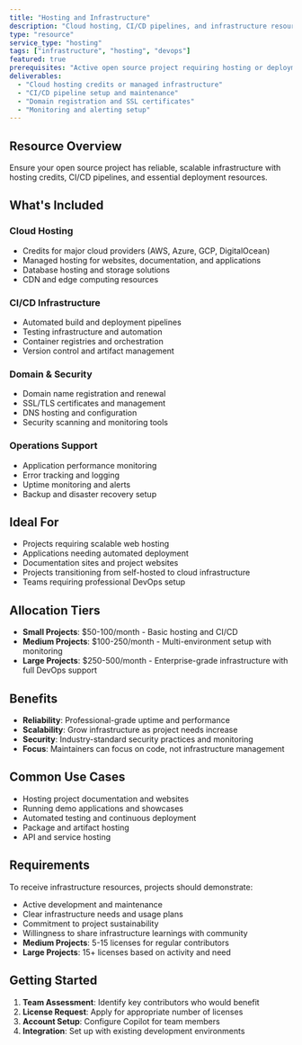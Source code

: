 ```yaml
---
title: "Hosting and Infrastructure"
description: "Cloud hosting, CI/CD pipelines, and infrastructure resources for open source projects to ensure reliable deployment and operations."
type: "resource"
service_type: "hosting"
tags: ["infrastructure", "hosting", "devops"]
featured: true
prerequisites: "Active open source project requiring hosting or deployment infrastructure"
deliverables: 
  - "Cloud hosting credits or managed infrastructure"
  - "CI/CD pipeline setup and maintenance"
  - "Domain registration and SSL certificates"
  - "Monitoring and alerting setup"
---
```


## Resource Overview

Ensure your open source project has reliable, scalable infrastructure with hosting credits, CI/CD pipelines, and essential deployment resources.

## What's Included

### Cloud Hosting
- Credits for major cloud providers (AWS, Azure, GCP, DigitalOcean)
- Managed hosting for websites, documentation, and applications
- Database hosting and storage solutions
- CDN and edge computing resources

### CI/CD Infrastructure
- Automated build and deployment pipelines
- Testing infrastructure and automation
- Container registries and orchestration
- Version control and artifact management

### Domain & Security
- Domain name registration and renewal
- SSL/TLS certificates and management
- DNS hosting and configuration
- Security scanning and monitoring tools

### Operations Support
- Application performance monitoring
- Error tracking and logging
- Uptime monitoring and alerts
- Backup and disaster recovery setup

## Ideal For

- Projects requiring scalable web hosting
- Applications needing automated deployment
- Documentation sites and project websites
- Projects transitioning from self-hosted to cloud infrastructure
- Teams requiring professional DevOps setup

## Allocation Tiers

- **Small Projects**: $50-100/month - Basic hosting and CI/CD
- **Medium Projects**: $100-250/month - Multi-environment setup with monitoring
- **Large Projects**: $250-500/month - Enterprise-grade infrastructure with full DevOps support

## Benefits

- **Reliability**: Professional-grade uptime and performance
- **Scalability**: Grow infrastructure as project needs increase
- **Security**: Industry-standard security practices and monitoring
- **Focus**: Maintainers can focus on code, not infrastructure management

## Common Use Cases

- Hosting project documentation and websites
- Running demo applications and showcases
- Automated testing and continuous deployment
- Package and artifact hosting
- API and service hosting

## Requirements

To receive infrastructure resources, projects should demonstrate:
- Active development and maintenance
- Clear infrastructure needs and usage plans
- Commitment to project sustainability
- Willingness to share infrastructure learnings with community
- **Medium Projects**: 5-15 licenses for regular contributors
- **Large Projects**: 15+ licenses based on activity and need

## Getting Started

1. **Team Assessment**: Identify key contributors who would benefit
2. **License Request**: Apply for appropriate number of licenses
3. **Account Setup**: Configure Copilot for team members
4. **Integration**: Set up with existing development environments